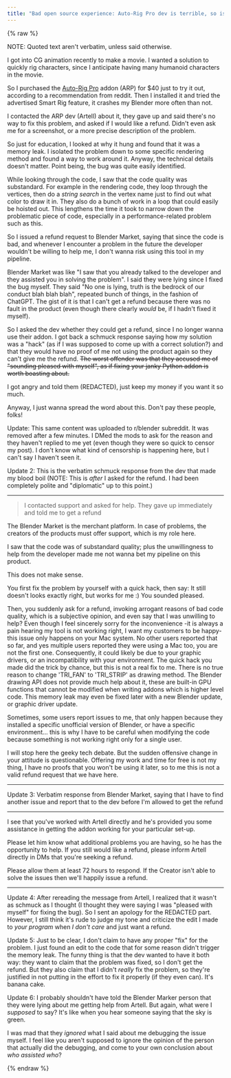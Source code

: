 ```yaml
---
title: "Bad open source experience: Auto-Rig Pro dev is terrible, so is Blender Market (and r/blender too)"
---
```


{% raw %}

NOTE: Quoted text aren't verbatim, unless said otherwise.

I got into CG animation recently to make a movie. I wanted a solution to quickly rig characters, since I anticipate having many humanoid characters in the movie.

So I purchased the [Auto-Rig Pro](https://blendermarket.com/products/auto-rig-pro) addon (ARP) for $40 just to try it out, according to a recommendation from reddit.
Then I installed it and tried the advertised Smart Rig feature, it crashes my Blender more often than not.

I contacted the ARP dev (Artell) about it, they gave up and said there's no way to fix this problem, and asked if I would like a refund. Didn't even ask me for a screenshot, or a more precise description of the problem.

So just for education, I looked at why it hung and found that it was a memory leak. I isolated the problem down to some specific rendering method and found a way to work around it. Anyway, the technical details doesn't matter. Point being, the bug was quite easily identified.

While looking through the code, I saw that the code quality was substandard. For example in the rendering code, they loop through the vertices, then do a *string search* in the vertex name just to find out what color to draw it in. They also do a bunch of work in a loop that could easily be hoisted out. This lengthens the time it took to narrow down the problematic piece of code, especially in a performance-related problem such as this.

So I issued a refund request to Blender Market, saying that since the code is bad, and whenever I encounter a problem in the future the developer wouldn't be willing to help me, I don't wanna risk using this tool in my pipeline.

Blender Market was like "I saw that you already talked to the developer and they assisted you in solving the problem". I said they were lying since I fixed the bug myself. They said "No one is lying, truth is the bedrock of our conduct blah blah blah", repeated bunch of things, in the fashion of ChatGPT. The gist of it is that I can't get a refund because there was no fault in the product (even though there clearly *would* be, if I hadn't fixed it myself).

So I asked the dev whether they could get a refund, since I no longer wanna use their addon. I got back a schmuck response saying how my solution was a "hack" (as if I was supposed to come up with a correct solution?) and that they would have no proof of me not using the product again so they can't give me the refund. ~~The worst offender was that they accused me of "sounding pleased with myself", as if fixing your janky Python addon is worth boasting about.~~

I got angry and told them (REDACTED), just keep my money if you want it so much.

Anyway, I just wanna spread the word about this. Don't pay these people, folks!

Update: This same content was uploaded to r/blender subreddit.
It was removed after a few minutes.
I DMed the mods to ask for the reason and they haven't replied to me yet (even though they were so quick to censor my post).
I don't know what kind of censorship is happening here, but I can't say I haven't seen it.

Update 2: This is the verbatim schmuck response from the dev that made my blood boil (NOTE: This is *after* I asked for the refund. I had been completely polite and "diplomatic" up to this point.)

---

> I contacted support and asked for help. They gave up immediately and told me to get a refund

The Blender Market is the merchant platform. In case of problems, the creators of the products must offer support, which is my role here.



I saw that the code was of substandard quality; plus the unwillingness to help from the developer made me not wanna bet my pipeline on this product.

This does not make sense.

You first fix the problem by yourself with a quick hack, then say: It still doesn't looks exactly right, but works for me :)
You sounded pleased.

Then, you suddenly ask for a refund, invoking arrogant reasons of bad code quality, which is a subjective opinion, and even say that I was unwilling to help?
Even though I feel sincerely sorry for the inconvenience -it is always a pain hearing my tool is not working right, I want my customers to be happy- this issue only happens on your Mac system. No other users reported that so far, and yes multiple users reported they were using a Mac too, you are not the first one. Consequently, it could likely be due to your graphic drivers, or an incompatibility with your environment.  The quick hack you made did the trick by chance, but this is not a real fix to me. There is no true reason to change 'TRI_FAN' to 'TRI_STRIP' as drawing method. The Blender drawing API does not provide much help about it, these are built-in GPU functions that cannot be modified when writing addons which is higher level code. This memory leak may even be fixed later with a new Blender update, or graphic driver update.

Sometimes, some users report issues to me, that only happen because they installed a specific unofficial version of Blender, or have a specific environment... this is why I have to be careful when modifying the code because something is not working right only for a single user.

I will stop here the geeky tech debate. But the sudden offensive change in your attitude is questionable. Offering my work and time for free is not my thing, I have no proofs that you won't be using it later, so to me this is not a valid refund request that we have here.

---

Update 3: Verbatim response from Blender Market, saying that I have to find another issue and report that to the dev before I'm allowed to get the refund

---

I see that you've worked with Artell directly and he's provided you some assistance in getting the addon working for your particular set-up.

Please let him know what additional problems you are having, so he has the opportunity to help. If you still would like a refund, please inform Artell directly in DMs that you're seeking a refund.

Please allow them at least 72 hours to respond. If the Creator isn't able to solve the issues then we'll happily issue a refund.

---

Update 4: After rereading the message from Artell, I realized that it wasn't as schmuck as I thought (I thought they were saying I was "pleased with myself" for fixing the bug).
So I sent an apology for the REDACTED part.
However, I still think it's rude to judge my tone and criticize the edit I made to *your program* when *I don't care* and just want a refund.

Update 5: Just to be clear, I don't claim to have any proper "fix" for the problem. I just found an edit to the code that for some reason didn't trigger the memory leak.
The funny thing is that the dev wanted to have it both way: they want to claim that the problem was fixed, so I don't get the refund.
But they also claim that I didn't *really* fix the problem, so they're justified in not putting in the effort to fix it properly (if they even can).
It's banana cake.

Update 6: I probably shouldn't have told the Blender Marker person that they were lying about me getting help from Artell.
But again, what were I *supposed* to say?
It's like when you hear someone saying that the sky is green.

I was mad that they *ignored* what I said about me debugging the issue myself.
I feel like you aren't supposed to ignore the opinion of the person that actually did the debugging, and come to your own conclusion about *who assisted who*?

{% endraw %}
